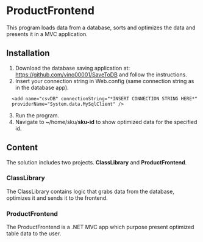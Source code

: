 # ProductFrontend

This program loads data from a database, sorts and optimizes the data and presents it in a MVC application.

## Installation

1. Download the database saving application at: https://github.com/vino00001/SaveToDB and follow the instructions.
2. Insert your connection string in Web.config (same connection string as in the database app).

```
  <add name="csvDB" connectionString="*INSERT CONNECTION STRING HERE*"
  providerName="System.data.MySqlClient" />
```

3. Run the program.
4. Navigate to ~/home/sku/**sku-id** to show optimized data for the specified id.

## Content

The solution includes two projects. **ClassLibrary** and **ProductFrontend**.

### ClassLibrary

The ClassLibrary contains logic that grabs data from the database, optimizes it and sends it to the frontend.

### ProductFrontend

The ProductFrontend is a .NET MVC app which purpose present optimized table data to the user.
